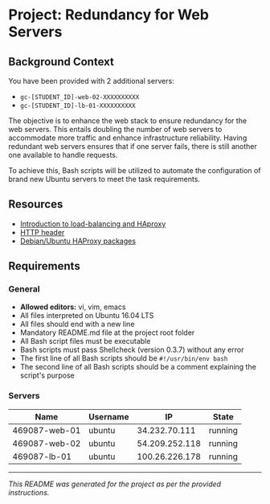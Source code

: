 # Project: Redundancy for Web Servers

## Background Context

You have been provided with 2 additional servers:

- `gc-[STUDENT_ID]-web-02-XXXXXXXXXX`
- `gc-[STUDENT_ID]-lb-01-XXXXXXXXXX`

The objective is to enhance the web stack to ensure redundancy for the web servers. This entails doubling the number of web servers to accommodate more traffic and enhance infrastructure reliability. Having redundant web servers ensures that if one server fails, there is still another one available to handle requests.

To achieve this, Bash scripts will be utilized to automate the configuration of brand new Ubuntu servers to meet the task requirements.

## Resources

- [Introduction to load-balancing and HAproxy](https://www.digitalocean.com/community/tutorials/an-introduction-to-haproxy-and-load-balancing-concepts)
- [HTTP header](https://developer.mozilla.org/en-US/docs/Web/HTTP/Headers)
- [Debian/Ubuntu HAProxy packages](http://www.haproxy.org/download/2.0/doc/install.html#debian-ubuntu)

## Requirements

### General

- **Allowed editors:** vi, vim, emacs
- All files interpreted on Ubuntu 16.04 LTS
- All files should end with a new line
- Mandatory README.md file at the project root folder
- All Bash script files must be executable
- Bash scripts must pass Shellcheck (version 0.3.7) without any error
- The first line of all Bash scripts should be `#!/usr/bin/env bash`
- The second line of all Bash scripts should be a comment explaining the script's purpose

### Servers

| Name           | Username | IP              | State   |
|----------------|----------|-----------------|---------|
| 469087-web-01  | ubuntu   | 34.232.70.111   | running |
| 469087-web-02  | ubuntu   | 54.209.252.118  | running |
| 469087-lb-01   | ubuntu   | 100.26.226.178  | running |

---
*This README was generated for the project as per the provided instructions.*